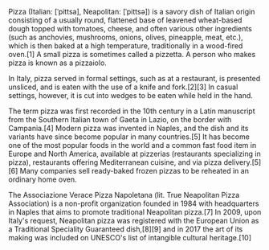 Pizza (Italian: [ˈpittsa], Neapolitan: [ˈpittsə]) is a savory dish of Italian origin consisting of a usually round, flattened base of leavened wheat-based dough topped with tomatoes, cheese, and often various other ingredients (such as anchovies, mushrooms, onions, olives, pineapple, meat, etc.), which is then baked at a high temperature, traditionally in a wood-fired oven.[1] A small pizza is sometimes called a pizzetta. A person who makes pizza is known as a pizzaiolo.

In Italy, pizza served in formal settings, such as at a restaurant, is presented unsliced, and is eaten with the use of a knife and fork.[2][3] In casual settings, however, it is cut into wedges to be eaten while held in the hand.

The term pizza was first recorded in the 10th century in a Latin manuscript from the Southern Italian town of Gaeta in Lazio, on the border with Campania.[4] Modern pizza was invented in Naples, and the dish and its variants have since become popular in many countries.[5] It has become one of the most popular foods in the world and a common fast food item in Europe and North America, available at pizzerias (restaurants specializing in pizza), restaurants offering Mediterranean cuisine, and via pizza delivery.[5][6] Many companies sell ready-baked frozen pizzas to be reheated in an ordinary home oven.

The Associazione Verace Pizza Napoletana (lit. True Neapolitan Pizza Association) is a non-profit organization founded in 1984 with headquarters in Naples that aims to promote traditional Neapolitan pizza.[7] In 2009, upon Italy's request, Neapolitan pizza was registered with the European Union as a Traditional Speciality Guaranteed dish,[8][9] and in 2017 the art of its making was included on UNESCO's list of intangible cultural heritage.[10]